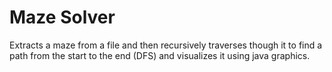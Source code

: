 # Maze Solver
Extracts a maze from a file and then recursively traverses though it to find a path from the start to the end (DFS) and visualizes it using java graphics.
